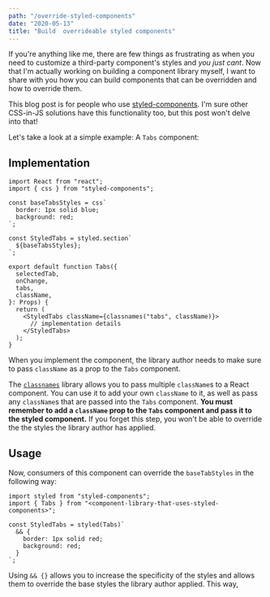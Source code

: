 ```yaml
---
path: "/override-styled-components"
date: "2020-05-13"
title: "Build  overrideable styled components"
---
```


If you're anything like me, there are few things as frustrating as when you need to customize a third-party component's styles and _you just cant_. Now that I'm actually working on building a component library myself, I want to share with you how you can build components that can be overridden and how to override them.

This blog post is for people who use [styled-components](https://styled-components.com/). I'm sure other CSS-in-JS solutions have this functionality too, but this post won't delve into that!

Let's take a look at a simple example: A `Tabs` component:

## Implementation

```tsx
import React from "react";
import { css } from "styled-components";

const baseTabsStyles = css`
  border: 1px solid blue;
  background: red;
`;

const StyledTabs = styled.section`
  ${baseTabsStyles};
`;

export default function Tabs({
  selectedTab,
  onChange,
  tabs,
  className,
}: Props) {
  return (
    <StyledTabs className={classnames("tabs", className)}>
      // implementation details
    </StyledTabs>
  );
}
```

When you implement the component, the library author needs to make sure to pass `className` as a prop to the `Tabs` component.

The [`classnames`](https://www.npmjs.com/package/classnames) library allows you to pass multiple `className`s to a React component. You can use it to add your own `className` to it, as well as pass any `className`s that are passed into the `Tabs` component. **You must remember to add a `className` prop to the `Tabs` component and pass it to the styled component.** If you forget this step, you won't be able to override the the styles the library author has applied.

## Usage

Now, consumers of this component can override the `baseTabStyles` in the following way:

```tsx
import styled from "styled-components";
import { Tabs } from "<component-library-that-uses-styled-components>";

const StyledTabs = styled(Tabs)`
  && {
    border: 1px solid red;
    background: red;
  }
`;
```

Using `&& {}` allows you to increase the specificity of the styles and allows them to override the base styles the library author applied. This way,

